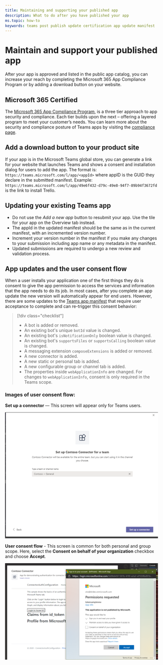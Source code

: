 ```yaml
---
title: Maintaining and supporting your published app
description: What to do after you have published your app
ms.topic: how-to 
keywords: teams post publish update certification app update manifest 
---
```


# Maintain and support your published app 

After your app is approved and listed in the public app catalog, you can increase your reach by completing the Microsoft 365 App Compliance Program or by adding a download button on your website.

## Microsoft 365 Certified

The [Microsoft 365 App Compliance Program](./application-certification.md), is a three tier approach to app security and compliance. Each tier builds upon the next – offering a layered program to meet your customer’s needs. You can learn more about the security and compliance posture of Teams apps by visiting the [compliance page](https://docs.microsoft.com/microsoft-365-app-certification/teams/teams-apps).

## Add a download button to your product site

If your app is in the Microsoft Teams global store, you can generate a link for your website that launches Teams and shows a consent and installation dialog for users to add the app.
The format is:  `https://teams.microsoft.com/l/app/<appId>` where appID is the GUID they declare in the submitted manifest.
Example: `https://teams.microsoft.com/l/app/49e6f432-d79c-49e8-94f7-89b94f3672fd` is the link to install Trello.

## Updating your existing Teams app

* Do not use the *Add a new app* button to resubmit your app. Use the tile for your app on the Overview tab instead.
* The appId in the updated manifest should be the same as in the current manifest, with an incremented version number.
* Increment your version number in the manifest if you make any changes to your submission including app name or any metadata in the manifest.
* Updated submissions are required to undergo a new review and validation process.

## App updates and the user consent flow

When a user installs your application one of the first things they do is consent to give the app permission to access the services and information that the app needs to do its job. In most cases, after you complete an app update the new version will automatically appear for end users. However, there are some updates to the [Teams app manifest](../../../../resources/schema/manifest-schema.md) that require user acceptance to complete and can re-trigger this consent behavior:

 >[!div class="checklist"]
>
> * A bot is added or removed.
> * An existing bot's unique `botId` value is changed.
> * An existing bot's `isNotificationOnly` boolean value is changed.
> * An existing bot's `supportsFiles` or `supportsCalling` boolean value is changed.
> * A messaging extension `composeExtensions` is added or removed.
> * A new connector is added.
> * A new static or personal tab is added.
> * A new configurable group or channel tab is added.
> * The properties inside `webApplicationInfo` are changed. For changes to `webApplicationInfo`, consent is only required in the Teams scope.

### Images of user consent flow:

**Set up a connector** —  This screen will appear only for Teams users.

![Consent flow setup a connector diagram](../../../../assets/images/connector-teams-consentflow.png)

**User consent flow** - This screen is common for both personal and group scope. Here, select the **Consent on behalf of your organization** checkbox and choose **Accept**.

![Permissions diagram](../../../../assets/images/user-consent-flow.png)
